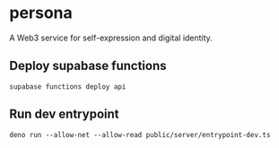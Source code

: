 # persona
A Web3 service for self-expression and digital identity.

## Deploy supabase functions
```
supabase functions deploy api
```

## Run dev entrypoint
```
deno run --allow-net --allow-read public/server/entrypoint-dev.ts
```